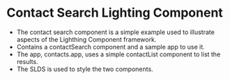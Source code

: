 # Contact Search Lighting Component
* The contact search component is a simple example used to illustrate aspects of the Lighthing Component framework.
* Contains a contactSearch component and a sample app to use it.
* The app, contacts.app, uses a simple contactList component to list the results.
* The SLDS is used to style the two components.
